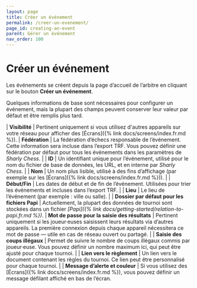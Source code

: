 ```yaml
---
layout: page
title: Créer un événement
permalink: /creer-un-evenement/
page_id: creating-an-event
parent: Gérer un événement
nav_order: 100
---
```


# Créer un événement

Les événements se créent depuis la page d’accueil de l’arbitre en cliquant sur le bouton **Créer un événement**.

Quelques informations de base sont nécessaires pour configurer un événement, mais la plupart des champs peuvent conserver leur valeur par défaut et être remplis plus tard.

| **Visibilité** | Pertinent uniquement si vous utilisez d'autres appareils sur votre réseau pour afficher des [Écrans]({% link docs/screens/index.fr.md %}).
| **Fédération** | La fédération d’échecs responsable de l’événement. Cette information sera incluse dans l’export TRF. Vous pouvez définir une fédération par défaut pour tous les événements dans les paramètres de _Sharly Chess_. |
| **ID** | Un identifiant unique pour l’événement, utilisé pour le nom du fichier de base de données, les URL, et en interne par _Sharly Chess_. |
| **Nom** | Un nom plus lisible, utilisé à des fins d’affichage (par exemple sur les [Écrans]({% link docs/screens/index.fr.md %})). |
| **Début/Fin** | Les dates de début et de fin de l’événement. Utilisées pour trier les événements et incluses dans l’export TRF. |
| **Lieu** | Le lieu de l’événement (par exemple : ville ou salle). |
| **Dossier par défaut pour les fichiers Papi** | Actuellement, la plupart des données de tournoi sont stockées dans un fichier _[Papi]({% link docs/getting-started/relation-to-papi.fr.md %})_.
| **Mot de passe pour la saisie des résultats** | Pertinent uniquement si les joueur·euses saisissent leurs résultats via d’autres appareils. La première connexion depuis chaque appareil nécessitera ce mot de passe — utile en cas de réseau ouvert ou partagé. |
| **Saisie des coups illégaux** | Permet de suivre le nombre de coups illégaux commis par joueur·euse. Vous pouvez définir un nombre maximum ici, qui peut être ajusté pour chaque tournoi. |
| **Lien vers le règlement** | Un lien vers le document contenant les règles du tournoi. Ce lien peut être personnalisé pour chaque tournoi. |
| **Message d’alerte et couleur** | Si vous utilisez des [Écrans]({% link docs/screens/index.fr.md %}), vous pouvez définir un message défilant affiché en bas de l’écran.
